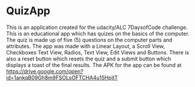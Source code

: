 # QuizApp
This is an application created for the udacity/ALC 7DaysofCode challenge.
This is an educational app which has quizes on the basics of the computer. 
The quiz is made up of five (5) questions on the computer parts and attributes. 
The app was made with a Linear Layout, a Scroll View, Checkboxes Text View, Radios, Text View, Edit Views and Buttons. 
There is also a reset button which resets the quiz and a submit button which displays a toast of the final results. 
The APK for the app can be found at https://drive.google.com/open?id=1ankqB09Gh8m9FSOLsOFTCHA4u15HpjtT
